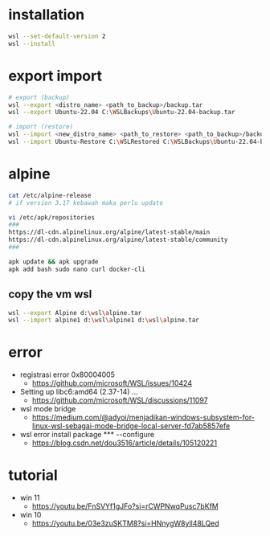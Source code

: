 # installation
```bash
wsl --set-default-version 2
wsl --install
```

# export import
```bash
# export (backup)
wsl --export <distro_name> <path_to_backup>/backup.tar
wsl --export Ubuntu-22.04 C:\WSLBackups\Ubuntu-22.04-backup.tar

# import (restore)
wsl --import <new_distro_name> <path_to_restore> <path_to_backup>/backup.tar
wsl --import Ubuntu-Restore C:\WSLRestored C:\WSLBackups\Ubuntu-22.04-backup.tar
```

# alpine
```bash
cat /etc/alpine-release
# if version 3.17 kebawah maka perlu update

vi /etc/apk/repositories
###
https://dl-cdn.alpinelinux.org/alpine/latest-stable/main
https://dl-cdn.alpinelinux.org/alpine/latest-stable/community
###

apk update && apk upgrade
apk add bash sudo nano curl docker-cli
```

## copy the vm wsl
```bash
wsl --export Alpine d:\wsl\alpine.tar
wsl --import alpine1 d:\wsl\alpine1 d:\wsl\alpine.tar
```

# error
- registrasi error 0x80004005
  - https://github.com/microsoft/WSL/issues/10424
- Setting up libc6:amd64 (2.37-14) ...
  - https://github.com/microsoft/WSL/discussions/11097
- wsl mode bridge
  - https://medium.com/@adyoi/menjadikan-windows-subsystem-for-linux-wsl-sebagai-mode-bridge-local-server-fd7ab5857efe
- wsl error install package *** --configure
  - https://blog.csdn.net/dou3516/article/details/105120221 

# tutorial
- win 11
  - https://youtu.be/FnSVYf1gJFo?si=rCWPNwqPusc7bKfM
- win 10
  - https://youtu.be/03e3zuSKTM8?si=HNnygW8yll48LQed